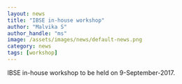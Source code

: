 ```yaml
---
layout: news
title: "IBSE in-house workshop"
author: "Malvika S"
author_handle: "ms"
image: /assets/images/news/default-news.png
category: news
tags: [workshop]
---
```

IBSE in-house workshop to be held on 9-September-2017.


